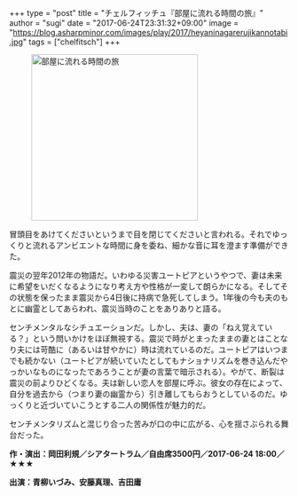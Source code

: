 +++
type = "post"
title = "チェルフィッチュ『部屋に流れる時間の旅』"
author = "sugi"
date = "2017-06-24T23:31:32+09:00"
image = "https://blog.asharpminor.com/images/play/2017/heyaninagarerujikannotabi.jpg"
tags = ["chelfitsch"]
+++
<figure class="alignleft"><img src="/images/play/2017/heyaninagarerujikannotabi.jpg" alt="部屋に流れる時間の旅" style="width: 300px !important;"></figure>

冒頭目をあけてくださいというまで目を閉じてくださいと言われる。それでゆっくりと流れるアンビエントな時間に身を委ね、細かな音に耳を澄ます準備ができた。

震災の翌年2012年の物語だ。いわゆる災害ユートピアというやつで、妻は未来に希望をいだくなるようになり考え方や性格が一変して朗らかになる。そしてその状態を保ったまま震災から4日後に持病で急死してしまう。1年後の今も夫のもとに幽霊としてあらわれ、震災当時のことをありありと語る。

センチメンタルなシチュエーションだ。しかし、夫は、妻の「ねえ覚えている？」という問いかけをほぼ無視する。震災で時がとまったままの妻とはことなり夫には苛酷に（あるいは甘やかに）時は流れているのだ。ユートピアはいつまでも続かない（ユートピアが続いていたとしてもナショナリズムを巻き込んだやっかいなものになったであろうことが妻の言葉で暗示される）。やがて、断裂は震災の前よりひどくなる。夫は新しい恋人を部屋に呼ぶ。彼女の存在によって、自分を過去から（つまり妻の幽霊から）引き離してもらおうとしているのだ。ゆっくりと近づいていこうとする二人の関係性が魅力的だ。

センチメンタリズムと混じり合った苦みが口の中に広がる、心を揺さぶられる舞台だった。


**作・演出：岡田利規／シアタートラム／自由席3500円／2017-06-24 18:00／★★★**

**出演：青柳いづみ、安藤真理、吉田庸**
